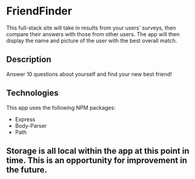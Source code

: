 # FriendFinder
This full-stack site will take in results from your users' surveys, then compare their answers with those from other users. The app will then display the name and picture of the user with the best overall match.

## Description
Answer 10 questions about yourself and find your new best friend!

## Technologies
This app uses the following NPM packages:
- Express
- Body-Parser
- Path

## Storage is all local within the app at this point in time. This is an opportunity for improvement in the future.
